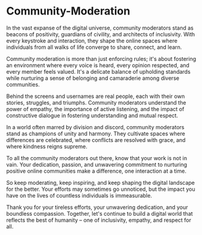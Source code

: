 # Community-Moderation
In the vast expanse of the digital universe, community moderators stand as beacons of positivity, guardians of civility, and architects of inclusivity. With every keystroke and interaction, they shape the online spaces where individuals from all walks of life converge to share, connect, and learn.

Community moderation is more than just enforcing rules; it's about fostering an environment where every voice is heard, every opinion respected, and every member feels valued. It's a delicate balance of upholding standards while nurturing a sense of belonging and camaraderie among diverse communities.

Behind the screens and usernames are real people, each with their own stories, struggles, and triumphs. Community moderators understand the power of empathy, the importance of active listening, and the impact of constructive dialogue in fostering understanding and mutual respect.

In a world often marred by division and discord, community moderators stand as champions of unity and harmony. They cultivate spaces where differences are celebrated, where conflicts are resolved with grace, and where kindness reigns supreme.

To all the community moderators out there, know that your work is not in vain. Your dedication, passion, and unwavering commitment to nurturing positive online communities make a difference, one interaction at a time.

So keep moderating, keep inspiring, and keep shaping the digital landscape for the better. Your efforts may sometimes go unnoticed, but the impact you have on the lives of countless individuals is immeasurable.

Thank you for your tireless efforts, your unwavering dedication, and your boundless compassion. Together, let's continue to build a digital world that reflects the best of humanity – one of inclusivity, empathy, and respect for all.
